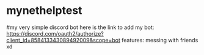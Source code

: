 # mynethelptest
#my very simple discord bot
here is the link to add my bot:
https://discord.com/oauth2/authorize?client_id=858413343089492009&scope=bot
features: messing with friends xd
